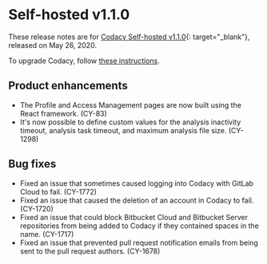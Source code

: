 # Self-hosted v1.1.0

These release notes are for [Codacy Self-hosted v1.1.0](https://github.com/codacy/chart/releases/tag/1.1.0){: target="_blank"}, released on May 26, 2020.

To upgrade Codacy, follow [these instructions](../../chart/maintenance/upgrade.md).

## Product enhancements

-   The Profile and Access Management pages are now built using the React framework. (CY-83)
-   It's now possible to define custom values for the analysis inactivity timeout, analysis task timeout, and maximum analysis file size. (CY-1298)

## Bug fixes

-   Fixed an issue that sometimes caused logging into Codacy with GitLab Cloud to fail. (CY-1772)
-   Fixed an issue that caused the deletion of an account in Codacy to fail. (CY-1720)
-   Fixed an issue that could block Bitbucket Cloud and Bitbucket Server repositories from being added to Codacy if they contained spaces in the name. (CY-1717)
-   Fixed an issue that prevented pull request notification emails from being sent to the pull request authors. (CY-1678)
